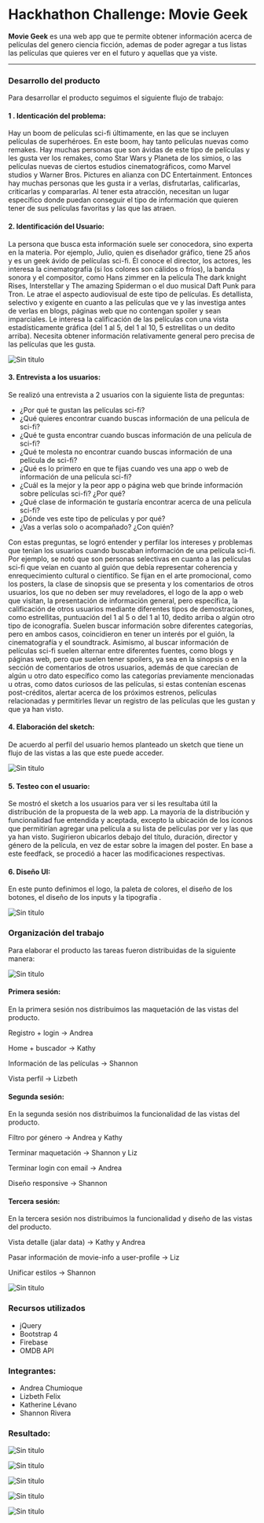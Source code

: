 # Hackhathon Challenge: Movie Geek

**Movie Geek** es una web app que te permite obtener información acerca de películas del genero ciencia ficción, ademas de poder agregar a tus listas las películas que quieres ver en el futuro y aquellas que ya viste.

***

### Desarrollo del producto

Para desarrollar el producto seguimos el siguiente flujo de trabajo:

#### 1 . Identicación del problema:

  Hay un boom de películas sci-fi últimamente, en las que se incluyen películas de superhéroes. En este boom, hay tanto películas nuevas como remakes. Hay muchas personas que son ávidas de este tipo de películas y les gusta ver los remakes, como Star Wars y Planeta de los simios, o las películas nuevas de ciertos estudios cinematográficos, como Marvel studios y Warner Bros. Pictures en alianza con DC Entertainment. Entonces hay muchas personas que les gusta ir a verlas, disfrutarlas, calificarlas, criticarlas y compararlas. Al tener esta atracción, necesitan un lugar específico donde puedan conseguir el tipo de información que quieren tener de sus películas favoritas y las que las atraen.

#### 2. Identificación del Usuario:
  La persona que busca esta información suele ser conocedora, sino experta en la materia. Por ejemplo, Julio, quien es diseñador gráfico, tiene 25 años y es un geek ávido de películas sci-fi. Él conoce el director, los actores, les interesa la cinematografía (si los colores son cálidos o fríos), la banda sonora y el compositor, como Hans zimmer en la película The dark knight Rises, Interstellar y The amazing Spiderman o el duo musical Daft Punk para Tron. Le atrae el aspecto audiovisual de este tipo de películas. Es detallista, selectivo y exigente en cuanto a las películas que ve y las investiga antes de verlas en blogs, páginas web que no contengan spoiler y sean imparciales. Le interesa la calificación de las películas con una vista estadísticamente gráfica (del 1 al 5, del 1 al 10, 5 estrellitas o un dedito arriba). Necesita obtener información relativamente general pero precisa de las películas que les gusta.

  ![Sin titulo](assets/docs/user.jpg)

#### 3. Entrevista a los usuarios:
  Se realizó una entrevista a 2 usuarios con la siguiente lista de preguntas:
  * ¿Por qué te gustan las películas sci-fi?
  * ¿Qué quieres encontrar cuando buscas información de una película de sci-fi?
  * ¿Qué te gusta encontrar cuando buscas información de una película de sci-fi?
  * ¿Qué te molesta no encontrar cuando buscas información de una película de sci-fi?
  * ¿Qué es lo primero en que te fijas cuando ves una app o web de información de una película sci-fi?
  * ¿Cuál es la mejor y la peor app o página web que brinde información sobre películas sci-fi? ¿Por qué?
  * ¿Qué clase de información te gustaría encontrar acerca de una película sci-fi?
  * ¿Dónde ves este tipo de películas y por qué?
  * ¿Vas a verlas solo o acompañado? ¿Con quién?

  Con estas preguntas, se logró entender y perfilar los intereses y problemas que tenían los usuarios cuando buscaban información de una película sci-fi. Por ejemplo, se notó que son personas selectivas en cuanto a las películas sci-fi que veían en cuanto al guión que debía representar coherencia y enrequecimiento cultural o científico. Se fijan en el arte promocional, como los posters, la clase de sinopsis que se presenta y los comentarios de otros usuarios, los que no deben ser muy reveladores, el logo de la app o web que visitan, la presentación de información general, pero específica, la calificación de otros usuarios mediante diferentes tipos de demostraciones, como estrellitas, puntuación del 1 al 5 o del 1 al 10, dedito arriba o algún otro tipo de iconografía. Suelen buscar información sobre diferentes categorías, pero en ambos casos, coincidieron en tener un interés por el guión, la cinematografía y el soundtrack. Asimismo, al buscar información de películas sci-fi suelen alternar entre diferentes fuentes, como blogs y páginas web, pero que suelen tener spoilers, ya sea en la sinopsis o en la sección de comentarios de otros usuarios, además de que carecían de algún u otro dato específico como las categorías previamente mencionadas u otras, como datos curiosos de las películas, si estas contenían escenas post-créditos, alertar acerca de los próximos estrenos, películas relacionadas y permitirles llevar un registro de las películas que les gustan y que ya han visto.

#### 4. Elaboración del sketch:

  De acuerdo al perfil del usuario hemos planteado un sketch que tiene un flujo de las vistas a las que este puede acceder.

![Sin titulo](assets/docs/sketch.jpg)

#### 5. Testeo con el usuario:
  Se mostró el sketch a los usuarios para ver si les resultaba útil la distribución de la propuesta de la web app. La mayoría de la distribución y funcionalidad fue entendida y aceptada, excepto la ubicación de los íconos que permitirían agregar una película a su lista de películas por ver y las que ya han visto. Sugirieron ubicarlos debajo del título, duración, director y género de la película, en vez de estar sobre la imagen del poster.
  En base a este feedfack, se procedió a hacer las modificaciones respectivas.

#### 6. Diseño UI:

  En este punto definimos el logo, la paleta de colores, el diseño de los botones,  el diseño de los inputs y la tipografía .

![Sin titulo](assets/docs/diseño.jpg)

### Organización del trabajo

Para elaborar el producto las tareas fueron distribuidas de la siguiente manera:

![Sin titulo](assets/docs/organización-trello.JPG)

#### Primera sesión:

En la primera sesión nos distribuimos las maquetación de las vistas del producto.

Registro + login -> Andrea

Home + buscador -> Kathy

Información de las películas -> Shannon

Vista perfil -> Lizbeth

#### Segunda sesión:

En la segunda sesión nos distribuimos la funcionalidad de las vistas del producto.

Filtro por género -> Andrea y Kathy

Terminar maquetación -> Shannon y Liz

Terminar login con email -> Andrea

Diseño responsive -> Shannon

#### Tercera sesión:

En la tercera sesión nos distribuimos la funcionalidad y diseño de las vistas del producto.

Vista detalle (jalar data) -> Kathy y Andrea

Pasar información de movie-info a user-profile -> Liz

Unificar estilos -> Shannon

![Sin titulo](assets/docs/planificacion.jpg)

### Recursos utilizados

* jQuery
* Bootstrap 4
* Firebase
* OMDB API

### Integrantes:

* Andrea Chumioque
* Lizbeth Felix
* Katherine Lévano
* Shannon Rivera

### Resultado:

![Sin titulo](assets/docs/vista-login.png)

![Sin titulo](assets/docs/vista-register.png)

![Sin titulo](assets/docs/vista-search.png)

![Sin titulo](assets/docs/vista-movie-info.png)

![Sin titulo](assets/docs/vista-profile.png)
